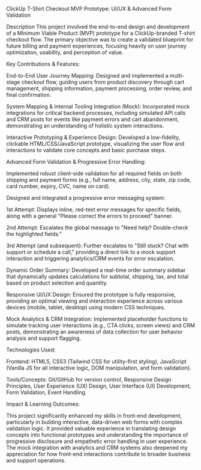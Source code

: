 ClickUp T-Shirt Checkout MVP Prototype: UI/UX & Advanced Form Validation

Description
This project involved the end-to-end design and development of a Minimum Viable Product (MVP) prototype for a ClickUp-branded T-shirt checkout flow. The primary objective was to create a validated blueprint for future billing and payment experiences, focusing heavily on user journey optimization, usability, and perception of value.

Key Contributions & Features:

End-to-End User Journey Mapping: Designed and implemented a multi-stage checkout flow, guiding users from product discovery through cart management, shipping information, payment processing, order review, and final confirmation.

System Mapping & Internal Tooling Integration (Mock): Incorporated mock integrations for critical backend processes, including simulated API calls and CRM posts for events like payment errors and cart abandonment, demonstrating an understanding of holistic system interactions.

Interactive Prototyping & Experience Design: Developed a low-fidelity, clickable HTML/CSS/JavaScript prototype, visualizing the user flow and interactions to validate core concepts and basic purchase steps.

Advanced Form Validation & Progressive Error Handling:

Implemented robust client-side validation for all required fields on both shipping and payment forms (e.g., full name, address, city, state, zip code, card number, expiry, CVC, name on card).

Designed and integrated a progressive error messaging system:

1st Attempt: Displays inline, red-text error messages for specific fields, along with a general "Please correct the errors to proceed" banner.

2nd Attempt: Escalates the global message to "Need help? Double-check the highlighted fields."

3rd Attempt (and subsequent): Further escalates to "Still stuck? Chat with support or schedule a call," providing a direct link to a mock support interaction and triggering analytics/CRM events for error escalation.

Dynamic Order Summary: Developed a real-time order summary sidebar that dynamically updates calculations for subtotal, shipping, tax, and total based on product selection and quantity.

Responsive UI/UX Design: Ensured the prototype is fully responsive, providing an optimal viewing and interaction experience across various devices (mobile, tablet, desktop) using modern CSS techniques.

Mock Analytics & CRM Integration: Implemented placeholder functions to simulate tracking user interactions (e.g., CTA clicks, screen views) and CRM posts, demonstrating an awareness of data collection for user behavior analysis and support flagging.

Technologies Used:

Frontend: HTML5, CSS3 (Tailwind CSS for utility-first styling), JavaScript (Vanilla JS for all interactive logic, DOM manipulation, and form validation).

Tools/Concepts: Git/GitHub for version control, Responsive Design Principles, User Experience (UX) Design, User Interface (UI) Development, Form Validation, Event Handling.

Impact & Learning Outcomes:

This project significantly enhanced my skills in front-end development, particularly in building interactive, data-driven web forms with complex validation logic. It provided valuable experience in translating design concepts into functional prototypes and understanding the importance of progressive disclosure and empathetic error handling in user experience. The mock integration with analytics and CRM systems also deepened my appreciation for how front-end interactions contribute to broader business and support operations.
